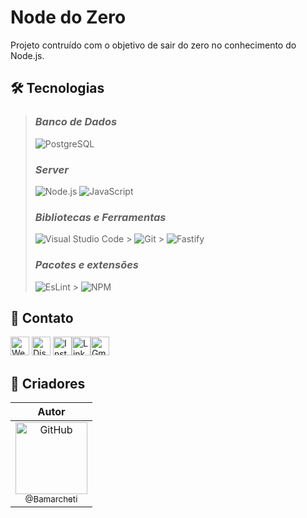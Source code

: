 # **Node do Zero**

Projeto contruído com o objetivo de sair do zero no conhecimento do Node.js.

<!-- **[🔗 Clique aqui para acessar]()** -->

## **🛠 Tecnologias**

> ### _Banco de Dados_
>
> ![PostgreSQL](https://img.shields.io/badge/PostgreSQL-316192?style=for-the-badge&logo=postgresql&logoColor=white)
>
> ### _Server_
>
> ![Node.js](https://img.shields.io/badge/Node.js-339933?style=for-the-badge&logo=nodedotjs&logoColor=white) ![JavaScript](https://img.shields.io/badge/JavaScript-323330?style=for-the-badge&logo=javascript&logoColor=F7DF1E)
>
> ### _Bibliotecas e Ferramentas_
>
> ![Visual Studio Code](https://img.shields.io/badge/VSCode-0078D4?style=for-the-badge&logo=visual%20studio%20code&logoColor=white) > ![Git](https://img.shields.io/badge/GIT-E44C30?style=for-the-badge&logo=git&logoColor=white) > ![Fastify](https://img.shields.io/badge/fastify-202020?style=for-the-badge&logo=fastify&logoColor=white)
>
> ### _Pacotes e extensões_
>
> ![EsLint](https://img.shields.io/badge/eslint-3A33D1?style=for-the-badge&logo=eslint&logoColor=white) > ![NPM](https://img.shields.io/badge/npm-CB3837?style=for-the-badge&logo=npm&logoColor=white)

## **💛 Contato**

[<img src='https://img.shields.io/badge/website-000000?style=for-the-badge&logo=About&logoColor=white' alt='Website' height='30'>](https://my-resume-bamarcheti.vercel.app/) [<img src='https://img.shields.io/badge/Discord-5865F2?style=for-the-badge&logo=discord&logoColor=white' alt='Discord' height='30'>](https://discord.com/channels/@ba_marcheti#3824) [<img src='https://img.shields.io/badge/Instagram-E4405F?style=for-the-badge&logo=instagram&logoColor=white' alt='Instagram' height='30'>](https://www.instagram.com/ba_marcheti)[<img src='https://img.shields.io/badge/LinkedIn-0077B5?style=for-the-badge&logo=linkedin&logoColor=white' alt='Linkedin' height='30'>](https://www.linkedin.com/in/barbara-marcheti-fiorin/)[<img src='https://img.shields.io/badge/Gmail-D14836?style=for-the-badge&logo=gmail&logoColor=white' alt='Gmail' height='30'>](bmarchetifiorin@gmail.com) 

## **🚀 Criadores**

| Autor |
| :--------------------------------------------------------------------------------------------------------------------------------------:
| [<img src="https://github.com/bamarcheti.png?size=115" width=115 alt="GitHub"><br><sub>@Bamarcheti</sub>](https://github.com/Bamarcheti) |
